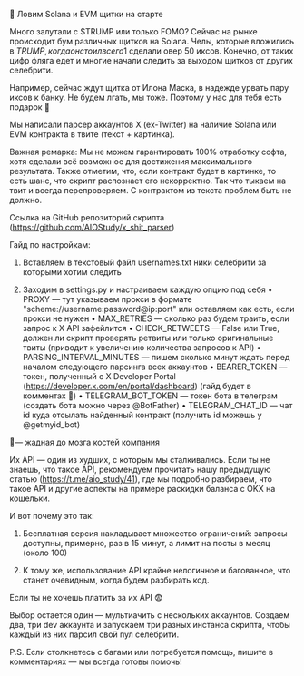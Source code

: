 🍒 Ловим Solana и EVM щитки на старте

Много залутали с $TRUMP или только FOMO? Сейчас на рынке происходит бум различных щитков на Solana. Челы, которые вложились в $TRUMP, когда он стоил всего 1$ сделали овер 50 иксов. Конечно, от таких цифр фляга едет и многие начали следить за выходом щитков от других селебрити. 

Например, сейчас ждут щитка от Илона Маска, в надежде урвать пару иксов к банку. Не будем лгать, мы тоже. Поэтому у нас для тебя есть подарок 🎁

Мы написали парсер аккаунтов X (ex-Twitter) на наличие Solana или EVM контракта в твите (текст + картинка). 

Важная ремарка:
Мы не можем гарантировать 100% отработку софта, хотя сделали всё возможное для достижения максимального результата. Также отметим, что, если контракт будет в картинке, то есть шанс, что скрипт распознает его некорректно. Так что тыкаем на твит и всегда перепроверяем. С контрактом из текста проблем быть не должно.

Ссылка на GitHub репозиторий скрипта (https://github.com/AIOStudy/x_shit_parser)

Гайд по настройкам:

1. Вставляем в текстовый файл usernames.txt ники селебрити за которыми хотим следить

2. Заходим в settings.py и настраиваем каждую опцию под себя
    • PROXY — тут указываем прокси в формате "scheme://username:password@ip:port" или оставляем как есть, если прокси не нужен
    • MAX_RETRIES — сколько раз будем траить, если запрос к X API зафейлится
    • CHECK_RETWEETS — False или True, должен ли скрипт проверять ретвиты или только оригинальные твиты (приводит к увеличению количества запросов к API)
    • PARSING_INTERVAL_MINUTES — пишем сколько минут ждать перед началом следующего парсинга всех аккаунтов
    • BEARER_TOKEN — токен, полученный с X Developer Portal (https://developer.x.com/en/portal/dashboard) (гайд будет в комментах  💬)
    • TELEGRAM_BOT_TOKEN — токен бота в телеграм (создать бота можно через @BotFather)
    • TELEGRAM_CHAT_ID — чат id куда отсылать найденный контракт (получить id можешь у @getmyid_bot)

🤖— жадная до мозга костей компания

Их API — один из худших, с которым мы сталкивались. Если ты не знаешь, что такое API, рекомендуем прочитать нашу предыдущую статью (https://t.me/aio_study/41), где мы подробно разбираем, что такое API и другие аспекты на примере раскидки баланса с OKX на кошельки.

И вот почему это так:

1. Бесплатная версия накладывает множество ограничений: запросы доступны, примерно, раз в 15 минут, а лимит на посты в месяц (около 100)

2. К тому же, использование API крайне нелогичное и багованное, что станет очевидным, когда будем разбирать код.

Если ты не хочешь платить за их API 😨

Выбор остается один — мультиачить с нескольких аккаунтов. Создаем два, три dev аккаунта и запускаем три разных инстанса скрипта, чтобы каждый из них парсил свой пул селебрити.

P.S. Если столкнетесь с багами или потребуется помощь, пишите в комментариях — мы всегда готовы помочь!
